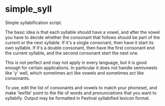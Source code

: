 # simple_syll
Simple syllabification script.

The basic idea is that each syllable should have a vowel, and after the vowel you have to decide whether the consonant that follows should be part of the current or the next syllable.  If it's a single consonant, then have it start its own syllable.  If it's a double consonant, then have the first consonant end the current syllable, and the second consonant start the next one.

This is not perfect and may not apply in every language, but it is good enough for certain applications.  In particular it does not handle semivowels like 'y' well, which sometimes act like vowels and sometimes act like consonants.  

To use, edit the list of consonants and vowels to match your phoneset, and make 'lexfile' point to the file of words and pronunciations that you want to syllabify.  Output may be formatted in Festival syllabified lexicon format.
